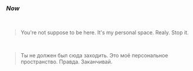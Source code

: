 ### _Now_


<br>


> You're not suppose to be here. It's my personal space. Realy. Stop it.


<br>


> Ты не должен был сюда заходить. Это моё персональное пространство. Правда. Заканчивай.

